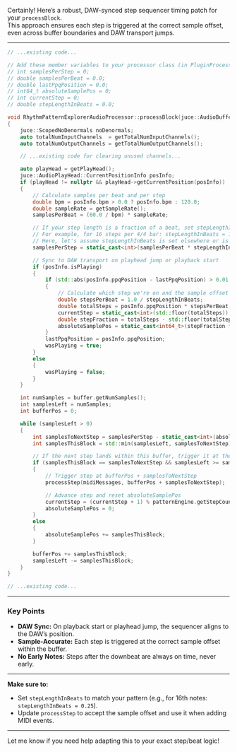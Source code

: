Certainly! Here’s a robust, DAW-synced step sequencer timing patch for your `processBlock`.  
This approach ensures each step is triggered at the correct sample offset, even across buffer boundaries and DAW transport jumps.

---

````cpp
// ...existing code...

// Add these member variables to your processor class (in PluginProcessor.h):
// int samplesPerStep = 0;
// double samplesPerBeat = 0.0;
// double lastPpqPosition = 0.0;
// int64_t absoluteSamplePos = 0;
// int currentStep = 0;
// double stepLengthInBeats = 0.0;

void RhythmPatternExplorerAudioProcessor::processBlock(juce::AudioBuffer<float>& buffer, juce::MidiBuffer& midiMessages)
{
    juce::ScopedNoDenormals noDenormals;
    auto totalNumInputChannels  = getTotalNumInputChannels();
    auto totalNumOutputChannels = getTotalNumOutputChannels();

    // ...existing code for clearing unused channels...

    auto playHead = getPlayHead();
    juce::AudioPlayHead::CurrentPositionInfo posInfo;
    if (playHead != nullptr && playHead->getCurrentPosition(posInfo))
    {
        // Calculate samples per beat and per step
        double bpm = posInfo.bpm > 0.0 ? posInfo.bpm : 120.0;
        double sampleRate = getSampleRate();
        samplesPerBeat = (60.0 / bpm) * sampleRate;

        // If your step length is a fraction of a beat, set stepLengthInBeats accordingly
        // For example, for 16 steps per 4/4 bar: stepLengthInBeats = 1.0 / 4.0;
        // Here, let's assume stepLengthInBeats is set elsewhere or is 1/stepsPerBar
        samplesPerStep = static_cast<int>(samplesPerBeat * stepLengthInBeats);

        // Sync to DAW transport on playhead jump or playback start
        if (posInfo.isPlaying)
        {
            if (std::abs(posInfo.ppqPosition - lastPpqPosition) > 0.01 || !wasPlaying)
            {
                // Calculate which step we're on and the sample offset within the step
                double stepsPerBeat = 1.0 / stepLengthInBeats;
                double totalSteps = posInfo.ppqPosition * stepsPerBeat;
                currentStep = static_cast<int>(std::floor(totalSteps)) % patternEngine.getStepCount();
                double stepFraction = totalSteps - std::floor(totalSteps);
                absoluteSamplePos = static_cast<int64_t>(stepFraction * samplesPerStep);
            }
            lastPpqPosition = posInfo.ppqPosition;
            wasPlaying = true;
        }
        else
        {
            wasPlaying = false;
        }
    }

    int numSamples = buffer.getNumSamples();
    int samplesLeft = numSamples;
    int bufferPos = 0;

    while (samplesLeft > 0)
    {
        int samplesToNextStep = samplesPerStep - static_cast<int>(absoluteSamplePos);
        int samplesThisBlock = std::min(samplesLeft, samplesToNextStep);

        // If the next step lands within this buffer, trigger it at the correct offset
        if (samplesThisBlock == samplesToNextStep && samplesLeft >= samplesToNextStep)
        {
            // Trigger step at bufferPos + samplesToNextStep
            processStep(midiMessages, bufferPos + samplesToNextStep);

            // Advance step and reset absoluteSamplePos
            currentStep = (currentStep + 1) % patternEngine.getStepCount();
            absoluteSamplePos = 0;
        }
        else
        {
            absoluteSamplePos += samplesThisBlock;
        }

        bufferPos += samplesThisBlock;
        samplesLeft -= samplesThisBlock;
    }
}

// ...existing code...
````

---

### **Key Points**

- **DAW Sync:** On playback start or playhead jump, the sequencer aligns to the DAW’s position.
- **Sample-Accurate:** Each step is triggered at the correct sample offset within the buffer.
- **No Early Notes:** Steps after the downbeat are always on time, never early.

---

**Make sure to:**
- Set `stepLengthInBeats` to match your pattern (e.g., for 16th notes: `stepLengthInBeats = 0.25`).
- Update `processStep` to accept the sample offset and use it when adding MIDI events.

---

Let me know if you need help adapting this to your exact step/beat logic!